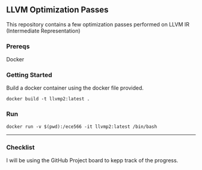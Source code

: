 ## LLVM Optimization Passes
This repository contains a few optimization passes performed on LLVM IR
(Intermediate Representation)

### Prereqs
Docker


### Getting Started
Build a docker container using the docker file provided.
```
docker build -t llvmp2:latest .
```

### Run
```
docker run -v $(pwd):/ece566 -it llvmp2:latest /bin/bash
```

---
### Checklist
I will be using the GitHub Project board to kepp track of the progress.
